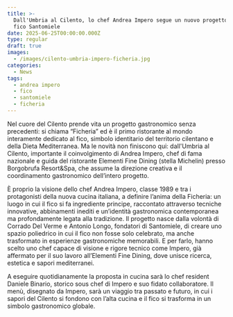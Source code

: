 ```yaml
---
title: >-
  Dall'Umbria al Cilento, lo chef Andrea Impero segue un nuovo progetto con il
  fico Santomiele
date: 2025-06-25T00:00:00.000Z
type: regular
draft: true
images:
  - /images/cilento-umbria-impero-ficheria.jpg
categories:
  - News
tags:
  - andrea impero
  - fico
  - santomiele
  - ficheria
---
```


Nel cuore del Cilento prende vita un progetto gastronomico senza precedenti: si chiama “Ficheria” ed è il primo ristorante al mondo interamente dedicato al fico, simbolo identitario del territorio cilentano e della Dieta Mediterranea. Ma le novità non finiscono qui: dall'Umbria al Cilento, importante il coinvolgimento di Andrea Impero, chef di fama nazionale e guida del ristorante Elementi Fine Dining (stella Michelin) presso Borgobrufa Resort\&Spa, che assume la direzione creativa e il coordinamento gastronomico dell’intero progetto.

È proprio la visione dello chef Andrea Impero, classe 1989 e tra i protagonisti della nuova cucina italiana, a definire l’anima della Ficheria: un luogo in cui il fico si fa ingrediente principe, raccontato attraverso tecniche innovative, abbinamenti inediti e un’identità gastronomica contemporanea ma profondamente legata alla tradizione. Il progetto nasce dalla volontà di Corrado Del Verme e Antonio Longo, fondatori di Santomiele, di creare uno spazio poliedrico in cui il fico non fosse solo celebrato, ma anche trasformato in esperienze gastronomiche memorabili. E per farlo, hanno scelto uno chef capace di visione e rigore tecnico come Impero, già affermato per il suo lavoro all’Elementi Fine Dining, dove unisce ricerca, estetica e sapori mediterranei.

A eseguire quotidianamente la proposta in cucina sarà lo chef resident Daniele Binario, storico sous chef di Impero e suo fidato collaboratore. Il menù, disegnato da Impero, sarà un viaggio tra passato e futuro, in cui i sapori del Cilento si fondono con l’alta cucina e il fico si trasforma in un simbolo gastronomico globale.
